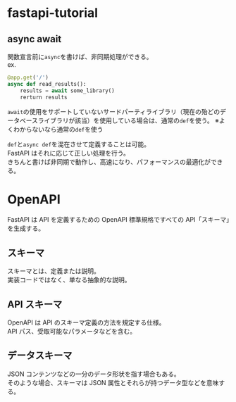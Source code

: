 # fastapi-tutorial

## async await

関数宣言前に`async`を書けば、非同期処理ができる。  
ex.

```python
@app.get('/')
async def read_results():
    results = await some_library()
    rerturn results
```

`await`の使用をサポートしていないサードパーティライブラリ（現在の殆どのデータベースライブラリが該当）を使用している場合は、通常の`def`を使う。
※よくわからないなら通常の`def`を使う

`def`と`async def`を混在させて定義することは可能。  
FastAPI はそれに応じて正しい処理を行う。  
きちんと書けば非同期で動作し、高速になり、パフォーマンスの最適化ができる。

# OpenAPI

FastAPI は API を定義するための OpenAPI 標準規格ですべての API「スキーマ」を生成する。

## スキーマ

スキーマとは、定義または説明。  
実装コードではなく、単なる抽象的な説明。

## API スキーマ

OpenAPI は API のスキーマ定義の方法を規定する仕様。  
API パス、受取可能なパラメータなどを含む。

## データスキーマ

JSON コンテンツなどの一分のデータ形状を指す場合もある。  
そのような場合、スキーマは JSON 属性とそれらが持つデータ型などを意味する。
